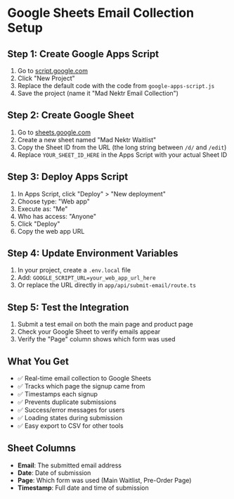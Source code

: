 # Google Sheets Email Collection Setup

## Step 1: Create Google Apps Script

1. Go to [script.google.com](https://script.google.com)
2. Click "New Project"
3. Replace the default code with the code from `google-apps-script.js`
4. Save the project (name it "Mad Nektr Email Collection")

## Step 2: Create Google Sheet

1. Go to [sheets.google.com](https://sheets.google.com)
2. Create a new sheet named "Mad Nektr Waitlist"
3. Copy the Sheet ID from the URL (the long string between `/d/` and `/edit`)
4. Replace `YOUR_SHEET_ID_HERE` in the Apps Script with your actual Sheet ID

## Step 3: Deploy Apps Script

1. In Apps Script, click "Deploy" > "New deployment"
2. Choose type: "Web app"
3. Execute as: "Me"
4. Who has access: "Anyone"
5. Click "Deploy"
6. Copy the web app URL

## Step 4: Update Environment Variables

1. In your project, create a `.env.local` file
2. Add: `GOOGLE_SCRIPT_URL=your_web_app_url_here`
3. Or replace the URL directly in `app/api/submit-email/route.ts`

## Step 5: Test the Integration

1. Submit a test email on both the main page and product page
2. Check your Google Sheet to verify emails appear
3. Verify the "Page" column shows which form was used

## What You Get

- ✅ Real-time email collection to Google Sheets
- ✅ Tracks which page the signup came from
- ✅ Timestamps each signup
- ✅ Prevents duplicate submissions
- ✅ Success/error messages for users
- ✅ Loading states during submission
- ✅ Easy export to CSV for other tools

## Sheet Columns

- **Email**: The submitted email address
- **Date**: Date of submission
- **Page**: Which form was used (Main Waitlist, Pre-Order Page)
- **Timestamp**: Full date and time of submission
